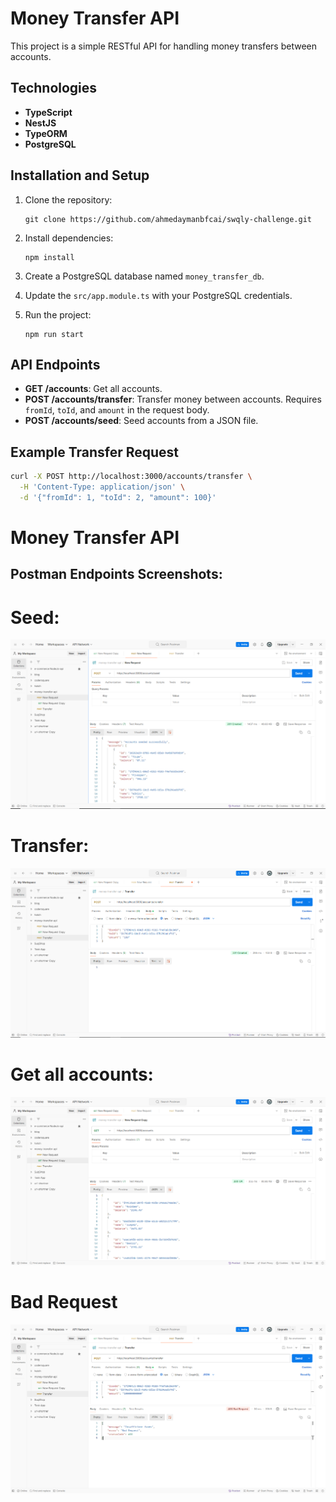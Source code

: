 # Money Transfer API

This project is a simple RESTful API for handling money transfers between accounts.

## Technologies

- **TypeScript**
- **NestJS**
- **TypeORM**
- **PostgreSQL**

## Installation and Setup

1. Clone the repository:

   ```
   git clone https://github.com/ahmedaymanbfcai/swqly-challenge.git
   ```

2. Install dependencies:

   ```
   npm install
   ```

3. Create a PostgreSQL database named `money_transfer_db`.

4. Update the `src/app.module.ts` with your PostgreSQL credentials.

5. Run the project:
   ```
   npm run start
   ```

## API Endpoints

- **GET /accounts**: Get all accounts.
- **POST /accounts/transfer**: Transfer money between accounts. Requires `fromId`, `toId`, and `amount` in the request body.
- **POST /accounts/seed**: Seed accounts from a JSON file.

## Example Transfer Request

```bash
curl -X POST http://localhost:3000/accounts/transfer \
  -H 'Content-Type: application/json' \
  -d '{"fromId": 1, "toId": 2, "amount": 100}'
```

# Money Transfer API

## Postman Endpoints Screenshots:

# Seed:

![screenshot](https://github.com/AhmedAymanBfcai/swqly-challenge/blob/main/uploads/seed.PNG)

# Transfer:

![screenshot](https://github.com/AhmedAymanBfcai/swqly-challenge/blob/main/uploads/transfer-done.PNG)

# Get all accounts:

![screenshot](https://github.com/AhmedAymanBfcai/swqly-challenge/blob/main/uploads/get-all-accounts.PNG)

# Bad Request

![screenshot](https://github.com/AhmedAymanBfcai/swqly-challenge/blob/main/uploads/bad-request-transfer.PNG)
